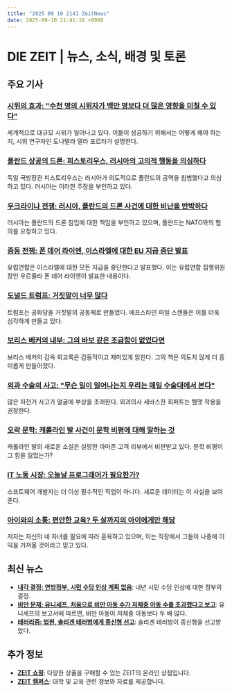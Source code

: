 ```yaml
---
title: "2025 09 10 2141 ZeitNews"
date: 2025-09-10 21:41:18 +0900
---
```


# DIE ZEIT | 뉴스, 소식, 배경 및 토론

## 주요 기사

### [시위의 효과: "수천 명의 시위자가 백만 명보다 더 많은 영향을 미칠 수 있다"](https://www.zeit.de/kultur/2025-09/wirksamkeit-proteste-donatella-della-porta-demokratie-frankreich-serbien)
  세계적으로 대규모 시위가 일어나고 있다. 이들이 성공하기 위해서는 어떻게 해야 하는지, 시위 연구자인 도나텔라 델라 포르타가 설명한다. 

### [폴란드 상공의 드론: 피스토리우스, 러시아의 고의적 행동을 의심하다](https://www.zeit.de/politik/ausland/2025-09/polen-russland-drohnen-nato-gxe)
  독일 국방장관 피스토리우스는 러시아가 의도적으로 폴란드의 공역을 침범했다고 의심하고 있다. 러시아는 이러한 주장을 부인하고 있다. 

### [우크라이나 전쟁: 러시아, 폴란드의 드론 사건에 대한 비난을 반박하다](https://www.zeit.de/politik/ausland/ukraine-krieg-news-liveblog)
  러시아는 폴란드의 드론 침입에 대한 책임을 부인하고 있으며, 폴란드는 NATO와의 협의를 요청하고 있다. 

### [중동 전쟁: 폰 데어 라이엔, 이스라엘에 대한 EU 지급 중단 발표](https://www.zeit.de/politik/ausland/2025-09/von-der-leyen-kuendigt-stopp-von-eu-zahlungen-an-israel-an)
  유럽연합은 이스라엘에 대한 모든 지급을 중단한다고 발표했다. 이는 유럽연합 집행위원장인 우르줄라 폰 데어 라이엔이 발표한 내용이다. 

### [도널드 트럼프: 거짓말이 너무 많다](https://www.zeit.de/2025/39/donald-trump-luegen-praesidentenwahl-epstein-files)
  트럼프는 공화당을 거짓말의 공동체로 만들었다. 에프스타인 파일 스캔들은 이를 더욱 심각하게 만들고 있다. 

### [보리스 베커의 내부: 그의 바보 같은 조급함이 없었다면](https://www.zeit.de/kultur/literatur/2025-09/inside-boris-becker-tennis-gefaengnis-familie)
  보리스 베커의 감옥 회고록은 감동적이고 재미있게 읽힌다. 그의 책은 의도치 않게 더 흥미롭게 만들어졌다. 

### [외과 수술의 사고: "무슨 일이 일어나는지 우리는 매일 수술대에서 본다"](https://www.zeit.de/gesundheit/2025-09/chirurgie-unfaelle-helmpflicht-fahrrad-kieferbruch)
  많은 자전거 사고가 얼굴에 부상을 초래한다. 외과의사 세바스찬 회퍼트는 헬멧 착용을 권장한다. 

### [오락 문학: 캐롤라인 발 사건이 문학 비평에 대해 말하는 것](https://www.zeit.de/2025/39/unterhaltungsliteratur-kritik-caroline-wahl-die-assistentin)
  캐롤라인 발의 새로운 소설은 실망한 아마존 고객 리뷰에서 비판받고 있다. 문학 비평이 그 힘을 잃었는가? 

### [IT 노동 시장: 오늘날 프로그래머가 필요한가?](https://www.zeit.de/arbeit/2025-09/it-arbeitsmarkt-softwareentwickler-chancen-arbeitslosigkeit-gxe)
  소프트웨어 개발자는 더 이상 필수적인 직업이 아니다. 새로운 데이터는 이 사실을 보여준다. 

### [아이와의 소통: 편안한 교육? 두 살까지의 아이에게만 해당](https://www.zeit.de/arbeit/2025-09/kommunikation-kinder-erziehung-konsequenz-trend-usa)
  저자는 자신의 네 자녀를 필요에 따라 훈육하고 있으며, 이는 직장에서 그들이 나중에 이익을 가져올 것이라고 믿고 있다. 

## 최신 뉴스 
- **[내각 결정: 연방정부, 시민 수당 인상 계획 없음](https://www.zeit.de/politik/deutschland/2025-09/kabinett-beschluss-buergergeld-nullrunde-2026)**: 내년 시민 수당 인상에 대한 정부의 결정. 
- **[비만 문제: 유니세프, 처음으로 비만 아동 수가 저체중 아동 수를 초과했다고 보고](https://www.zeit.de/gesundheit/2025-09/unicef-anstieg-fettleibigkeit-kinder-jugendliche)**: 유니세프의 보고서에 따르면, 비만 아동이 저체중 아동보다 두 배 많다. 
- **[테러리즘: 법원, 솔리겐 테러범에게 종신형 선고](https://www.zeit.de/gesellschaft/2025-09/lebenslange-haft-im-prozess-um-anschlag-von-solingen-gxe)**: 솔리겐 테러범이 종신형을 선고받았다. 

## 추가 정보 
- **[ZEIT 쇼핑](https://shop.zeit.de)**: 다양한 상품을 구매할 수 있는 ZEIT의 온라인 상점입니다. 
- **[ZEIT 캠퍼스](https://www.zeit.de/campus/index)**: 대학 및 교육 관련 정보와 자료를 제공합니다.